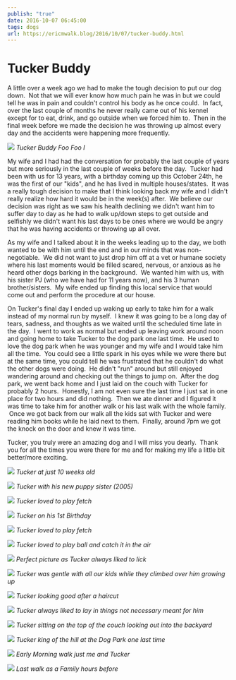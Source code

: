 ```yaml
---
publish: "true"
date: 2016-10-07 06:45:00
tags: dogs
url: https://ericmwalk.blog/2016/10/07/tucker-buddy.html
---
```


# Tucker Buddy

A little over a week ago we had to make the tough decision to put our dog down.  Not that we will ever know how much pain he was in but we could tell he was in pain and couldn't control his body as he once could.  In fact, over the last couple of months he never really came out of his kennel except for to eat, drink, and go outside when we forced him to.  Then in the final week before we made the decision he was throwing up almost every day and the accidents were happening more frequently.

![](https://ericmwalk.blog/uploads/2021/2f2a115205.jpg)
*Tucker Buddy Foo Foo I*

My wife and I had had the conversation for probably the last couple of years but more seriously in the last couple of weeks before the day.  Tucker had been with us for 13 years, with a birthday coming up this October 24th, he was the first of our "kids", and he has lived in multiple houses/states.  It was a really tough decision to make that I think looking back my wife and I didn't really realize how hard it would be in the week(s) after.  We believe our decision was right as we saw his health declining we didn't want him to suffer day to day as he had to walk up/down steps to get outside and selfishly we didn't want his last days to be ones where we would be angry that he was having accidents or throwing up all over.

As my wife and I talked about it in the weeks leading up to the day, we both wanted to be with him until the end and in our minds that was non-negotiable.  We did not want to just drop him off at a vet or humane society where his last moments would be filled scared, nervous, or anxious as he heard other dogs barking in the background.  We wanted him with us, with his sister PJ (who we have had for 11 years now), and his 3 human brother/sisters.  My wife ended up finding this local service that would come out and perform the procedure at our house.

On Tucker's final day I ended up waking up early to take him for a walk instead of my normal run by myself.  I knew it was going to be a long day of tears, sadness, and thoughts as we waited until the scheduled time late in the day.  I went to work as normal but ended up leaving work around noon and going home to take Tucker to the dog park one last time.  He used to love the dog park when he was younger and my wife and I would take him all the time.  You could see a little spark in his eyes while we were there but at the same time, you could tell he was frustrated that he couldn't do what the other dogs were doing.  He didn't "run" around but still enjoyed wandering around and checking out the things to jump on.  After the dog park, we went back home and I just laid on the couch with Tucker for probably 2 hours.  Honestly, I am not even sure the last time I just sat in one place for two hours and did nothing.  Then we ate dinner and I figured it was time to take him for another walk or his last walk with the whole family.  Once we got back from our walk all the kids sat with Tucker and were reading him books while he laid next to them.  Finally, around 7pm we got the knock on the door and knew it was time.

Tucker, you truly were an amazing dog and I will miss you dearly.  Thank you for all the times you were there for me and for making my life a little bit better/more exciting.

![](https://ericmwalk.blog/uploads/2021/0200175130.jpg)
*Tucker at just 10 weeks old*

![](https://ericmwalk.blog/uploads/2021/f605db9f34.jpg)
*Tucker with his new puppy sister (2005)*

![](https://ericmwalk.blog/uploads/2021/ca1f4a38c9.jpg)
*Tucker loved to play fetch*

![](https://ericmwalk.blog/uploads/2021/927800795b.jpg)
*Tucker on his 1st Birthday*

![](https://ericmwalk.blog/uploads/2021/01d847faaf.jpg)
*Tucker loved to play fetch*

![](https://ericmwalk.blog/uploads/2021/d7cc1dc756.jpg)
*Tucker loved to play ball and catch it in the air*

![](https://ericmwalk.blog/uploads/2021/9d8bf74793.jpg)
*Perfect picture as Tucker always liked to lick*

![](https://ericmwalk.blog/uploads/2021/a08de642cf.jpg)
*Tucker was gentle with all our kids while they climbed over him growing up*

![](https://ericmwalk.blog/uploads/2021/8a34232e55.jpg)
*Tucker looking good after a haircut*

![](https://ericmwalk.blog/uploads/2021/76015de6d3.jpg)
*Tucker always liked to lay in things not necessary meant for him*

![](https://ericmwalk.blog/uploads/2021/65f2f92546.jpg)
*Tucker sitting on the top of the couch looking out into the backyard*

![](https://ericmwalk.blog/uploads/2021/a525dc8357.jpg)
*Tucker king of the hill at the Dog Park one last time*

![](https://ericmwalk.blog/uploads/2021/2c56d018af.jpg)
*Early Morning walk just me and Tucker*

![](https://ericmwalk.blog/uploads/2021/d81027cb7e.jpg)
*Last walk as a Family hours before*
